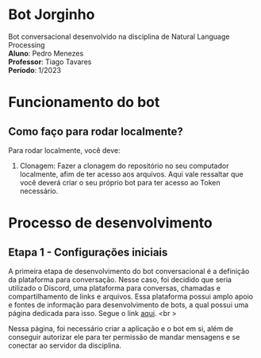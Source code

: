 # Bot Jorginho

Bot conversacional desenvolvido na disciplina de Natural Language Processing <br />
**Aluno**: Pedro Menezes <br />
**Professor**: Tiago Tavares <br />
**Período**: 1/2023 <br />

# Funcionamento do bot
## Como faço para rodar localmente?
Para rodar localmente, você deve:
1. Clonagem: Fazer a clonagem do repositório no seu computador localmente, afim de ter acesso aos arquivos. Aqui vale ressaltar que você deverá criar o seu próprio bot para ter acesso ao Token necessário.

# Processo de desenvolvimento
## Etapa 1 - Configurações iniciais
A primeira etapa de desenvolvimento do bot conversacional é a definição da plataforma para conversação. Nesse caso, foi decidido que seria utilizado o Discord, uma plataforma para conversas, chamadas e compartilhamento de links e arquivos. Essa plataforma possui amplo apoio e fontes de informação para desenvolvimento de bots, a qual possui uma página dedicada para isso. Segue o link [aqui](https://discord.com/developers/applications). <br \>

Nessa página, foi necessário criar a aplicação e o bot em si, além de conseguir autorizar ele para ter permissão de mandar mensagens e se conectar ao servidor da disciplina.




